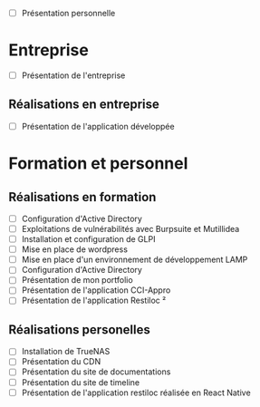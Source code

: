 - [ ] Présentation personnelle

# Entreprise

- [ ] Présentation de l'entreprise

## Réalisations en entreprise

- [ ] Présentation de l'application développée

# Formation et personnel

## Réalisations en formation

- [ ] Configuration d'Active Directory
- [ ] Exploitations de vulnérabilités avec Burpsuite et Mutillidea
- [ ] Installation et configuration de GLPI
- [ ] Mise en place de wordpress
- [ ] Mise en place d'un environnement de développement LAMP
- [ ] Configuration d'Active Directory
- [ ] Présentation de mon portfolio
- [ ] Présentation de l'application CCI-Appro
- [ ] Présentation de l'application Restiloc
²
## Réalisations personelles

- [ ] Installation de TrueNAS
- [ ] Présentation du CDN
- [ ] Présentation du site de documentations
- [ ] Présentation du site de timeline
- [ ] Présentation de l'application restiloc réalisée en React Native
